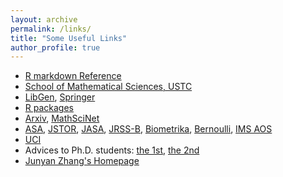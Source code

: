 ```yaml
---
layout: archive
permalink: /links/
title: "Some Useful Links"
author_profile: true
---
```


* [R markdown Reference](/files/rmarkdown-reference.pdf)
* [School of Mathematical Sciences, USTC](http://math.ustc.edu.cn/)
* [LibGen](http://libgen.rs/), [Springer](https://www.springer.com/)  
* [R packages](https://www.rdocumentation.org/)
* [Arxiv](https://arxiv.org/), [MathSciNet](http://www.ams.org/mathscinet/)
* [ASA](http://www.amstat.org/), [JSTOR](http://www.jstor.org/), [JASA](http://www.tandfonline.com/action/showAxaArticles?journalCode=uasa20#), [JRSS-B](http://onlinelibrary.wiley.com/journal/10.1111/(ISSN)1467-9868), [Biometrika](http://biomet.oxfordjournals.org/), [Bernoulli](http://www.bernoulli-society.org/index.php/publications/bernoulli-journal/bernoulli-journal), [IMS AOS](http://imstat.org/aos)
* [UCI](http://archive.ics.uci.edu/ml/)
* Advices to Ph.D. students: [the 1st](http://www-stat.wharton.upenn.edu/~steele/Rants/AdviceGS.html), [the 2nd](http://www.cs.cmu.edu/~mblum/research/pdf/grad.html)
* [Junyan Zhang's Homepage](https://www.zhangjy9610.me/index-cn.html) 


<!--* [Jeffrey S. Rosenthal's Homepage](http://probability.ca/jeff/)-->
<!--* [Yau Contest](http://yau-contest.com/)--> 
